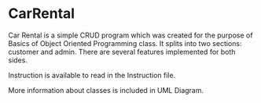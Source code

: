# CarRental

Car Rental is a simple CRUD program which was created for the purpose of Basics of Object Oriented Programming class.
It splits into two sections: customer and admin.
There are several features implemented for both sides.

Instruction is available to read in the Instruction file.

More information about classes is included in UML Diagram.
